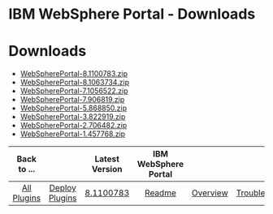 
IBM WebSphere Portal - Downloads
================================

# Downloads

- [WebSpherePortal-8.1100783.zip](https://raw.githubusercontent.com/UrbanCode/IBM-UCD-PLUGINS/main/files/WebSpherePortal/WebSpherePortal-8.1100783.zip)
- [WebSpherePortal-8.1063734.zip](https://raw.githubusercontent.com/UrbanCode/IBM-UCD-PLUGINS/main/files/WebSpherePortal/WebSpherePortal-8.1063734.zip)
- [WebSpherePortal-7.1056522.zip](https://raw.githubusercontent.com/UrbanCode/IBM-UCD-PLUGINS/main/files/WebSpherePortal/WebSpherePortal-7.1056522.zip)
- [WebSpherePortal-7.906819.zip](https://raw.githubusercontent.com/UrbanCode/IBM-UCD-PLUGINS/main/files/WebSpherePortal/WebSpherePortal-7.906819.zip)
- [WebSpherePortal-5.868850.zip](https://raw.githubusercontent.com/UrbanCode/IBM-UCD-PLUGINS/main/files/WebSpherePortal/WebSpherePortal-5.868850.zip)
- [WebSpherePortal-3.822919.zip](https://raw.githubusercontent.com/UrbanCode/IBM-UCD-PLUGINS/main/files/WebSpherePortal/WebSpherePortal-3.822919.zip)
- [WebSpherePortal-2.706482.zip](https://raw.githubusercontent.com/UrbanCode/IBM-UCD-PLUGINS/main/files/WebSpherePortal/WebSpherePortal-2.706482.zip)
- [WebSpherePortal-1.457768.zip](https://raw.githubusercontent.com/UrbanCode/IBM-UCD-PLUGINS/main/files/WebSpherePortal/WebSpherePortal-1.457768.zip)

|Back to ...||Latest Version|IBM WebSphere Portal |||||
| :---: | :---: | :---: | :---: | :---: | :---: | :---: | :---: |
|[All Plugins](../../index.md)|[Deploy Plugins](../README.md)|[8.1100783](https://raw.githubusercontent.com/UrbanCode/IBM-UCD-PLUGINS/main/files/WebSpherePortal/WebSpherePortal-8.1100783.zip)|[Readme](README.md)|[Overview](overview.md)|[Troubleshooting](troubleshooting.md)|[Usage](usage.md)|[Steps](steps.md)|
